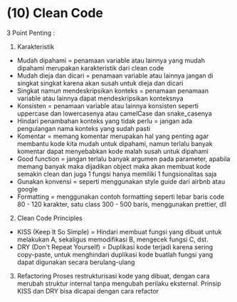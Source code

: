 # (10) Clean Code

3 Point Penting :
1. Karakteristik
- Mudah dipahami = penamaan variable atau lainnya yang mudah dipahami merupakan karakteristik dari clean code
- Mudah dieja dan dicari = penamaan variable atau lainnya jangan di singkat singkat karena akan susah untuk dieja dan dicari
- Singkat namun mendeskripsikan konteks = penamaan penamaan variable atau lainnya dapat mendeskripsikan konteksnya
- Konsisten = penamaan variable atau lainnya konsisten seperti uppercase dan lowercasenya atau camelCase dan snake_casenya
- Hindari penambahan konteks yang tidak perlu = jangan ada pengulangan nama konteks yang sudah pasti
- Komentar = memang komentar merupakan hal yang penting agar membantu kode kita mudah untuk dipahami, namun terlalu banyak komentar dapat menyebabkan kode malah susah untuk dipahami
- Good function = jangan terlalu banyak argumen pada parameter, apabila memang banyak maka dijadikan object maka akan membuat kode semakin clean dan juga 1 fungsi hanya memiliki 1 fungsionalitas saja
- Gunakan konvensi = seperti menggunakan style guide dari airbnb atau google
- Formatting = menggunakan contoh formatting seperti lebar baris code 80 - 120 karakter, satu class 300 - 500 baris, menggunakan prettier, dll
2. Clean Code Principles
- KISS (Keep It So Simple) = Hindari membuat fungsi yang dibuat untuk melakukan A, sekaligus memodifikasi B, mengecek fungsi C, dst.
- DRY (Don't Repeat Yourself) = Duplikasi kode terjadi karena sering copy-paste, untuk menghindari duplikasi kode buatlah fungsi yang dapat digunakan secara berulang-ulang
3. Refactoring
Proses restrukturisasi kode yang dibuat, dengan cara merubah struktur internal tanpa mengubah perilaku eksternal. Prinsip KISS dan DRY bisa dicapai dengan cara refactor